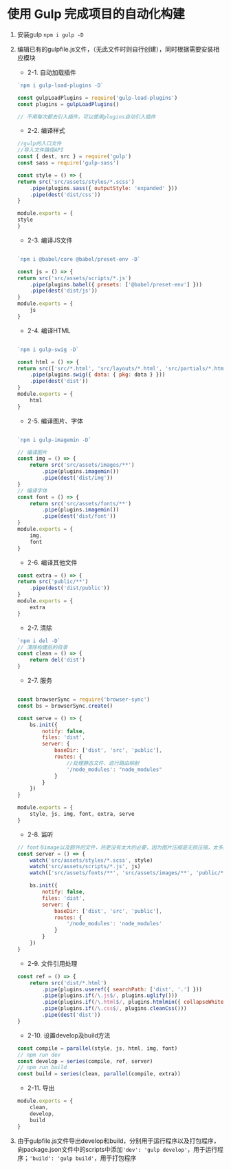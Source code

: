# 使用 Gulp 完成项目的自动化构建

1. 安装gulp
`npm i gulp -D`

2. 编辑已有的gulpfile.js文件，（无此文件时则自行创建），同时根据需要安装相应模块

    - 2-1. 自动加载插件
    ```javascript
    `npm i gulp-load-plugins -D`

    const gulpLoadPlugins = require('gulp-load-plugins')
    const plugins = gulpLoadPlugins()

    // 不用每次都去引入插件，可以使用plugins自动引入插件
    ```

    - 2-2. 编译样式
    ```javascript
    //gulp的入口文件
    //导入文件路径API
    const { dest, src } = require('gulp')
    const sass = require('gulp-sass')

    const style = () => {
    return src('src/assets/styles/*.scss')
        .pipe(plugins.sass({ outputStyle: 'expanded' }))
        .pipe(dest('dist/css'))
    }

    module.exports = {
    style
    }
    ```

    - 2-3. 编译JS文件
    ```javascript

    `npm i @babel/core @babel/preset-env -D`

    const js = () => {
    return src('src/assets/scripts/*.js')
        .pipe(plugins.babel({ presets: ['@babel/preset-env'] }))
        .pipe(dest('dist/js'))
    }
    module.exports = {
        js
    }
    ```
    

    - 2-4. 编译HTML
    ```javascript

    `npm i gulp-swig -D`

    const html = () => {
    return src(['src/*.html', 'src/layouts/*.html', 'src/partials/*.html'])
        .pipe(plugins.swig({ data: { pkg: data } }))
        .pipe(dest('dist'))
    }
    module.exports = {
        html
    }
    ```

    - 2-5. 编译图片、字体
    ```javascript

    `npm i gulp-imagemin -D`

    // 编译图片
    const img = () => {
        return src('src/assets/images/**')
            .pipe(plugins.imagemin())
            .pipe(dest('dist/img'))
    }
    // 编译字体
    const font = () => {
        return src('src/assets/fonts/**')
            .pipe(plugins.imagemin())
            .pipe(dest('dist/font'))
    }
    module.exports = {
        img,
        font
    }
    ```

    - 2-6. 编译其他文件
    ```javascript
    const extra = () => {
    return src('public/**')
        .pipe(dest('dist/public'))
    }
    module.exports = {
        extra
    }
    ```

    - 2-7. 清除
    ```javascript
    `npm i del -D`
    // 清除构建后的目录
    const clean = () => {
        return del('dist')
    }
    ```

    - 2-7. 服务
    ```javascript

    const browserSync = require('browser-sync')
    const bs = browserSync.create()

    const serve = () => {
        bs.init({
            notify: false,
            files: 'dist',
            server: {
                baseDir: ['dist', 'src', 'public'],
                routes: {
                    //处理静态文件，进行路由映射
                    '/node_modules': "node_modules"
                }
            }
        })
    }

    module.exports = {
        style, js, img, font, extra, serve
    }
    ```

    - 2-8. 监听
    ```javascript
    // font与image以及额外的文件，热更没有太大的必要，因为图片压缩是无损压缩，太多的监视会一定程度上消耗性能，所以一般不对其就行监视
    const server = () => {
        watch('src/assets/styles/*.scss', style)
        watch('src/assets/scripts/*.js', js)
        watch(['src/assets/fonts/**', 'src/assets/images/**', 'public/**'], bs.reload)

        bs.init({
            notify: false,
            files: 'dist',
            server: {
                baseDir: ['dist', 'src', 'public'],
                routes: {
                    '/node_modules': 'node_modules'
                }
            }
        })
    }
    ```

    - 2-9. 文件引用处理
    ```javascript
    const ref = () => {
        return src('dist/*.html')
            .pipe(plugins.useref({ searchPath: ['dist', '.'] }))
            .pipe(plugins.if(/\.js$/, plugins.uglify()))
            .pipe(plugins.if(/\.html$/, plugins.htmlmin({ collapseWhitespace: true, minifyCSS: true, minifyJS: true })))
            .pipe(plugins.if(/\.css$/, plugins.cleanCss()))
            .pipe(dest('dist'))
    }
    ```

    - 2-10. 设置develop及build方法
    ```javascript
    const compile = parallel(style, js, html, img, font)
    // npm run dev
    const develop = series(compile, ref, server)
    // npm run build
    const build = series(clean, parallel(compile, extra))
    ```
    - 2-11. 导出
    ```javascript
    module.exports = {
        clean,
        develop,
        build
    }
    ```
 
3. 由于gulpfile.js文件导出develop和build，分别用于运行程序以及打包程序，向package.json文件中的scripts中添加`'dev': 'gulp develop'`，用于运行程序；`'build': 'gulp build'`，用于打包程序